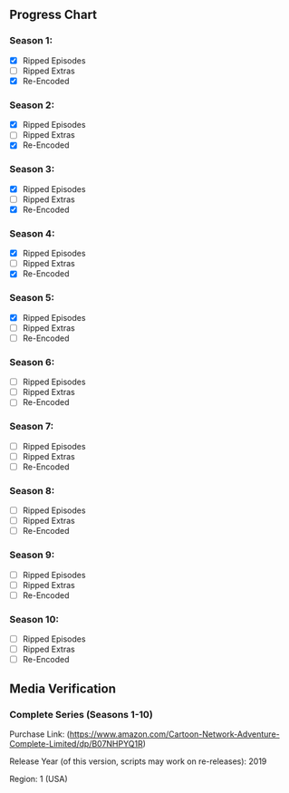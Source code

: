 ## Progress Chart

### Season 1:

   - [X] Ripped Episodes
   - [ ] Ripped Extras
   - [X] Re-Encoded

### Season 2:

   - [X] Ripped Episodes
   - [ ] Ripped Extras
   - [X] Re-Encoded

### Season 3:

   - [x] Ripped Episodes
   - [ ] Ripped Extras
   - [x] Re-Encoded
   
### Season 4:

   - [x] Ripped Episodes
   - [ ] Ripped Extras
   - [x] Re-Encoded
   
### Season 5:

   - [x] Ripped Episodes
   - [ ] Ripped Extras
   - [ ] Re-Encoded
   
### Season 6:

   - [ ] Ripped Episodes
   - [ ] Ripped Extras
   - [ ] Re-Encoded
   
### Season 7:

   - [ ] Ripped Episodes
   - [ ] Ripped Extras
   - [ ] Re-Encoded
   
### Season 8:

   - [ ] Ripped Episodes
   - [ ] Ripped Extras
   - [ ] Re-Encoded
   
### Season 9:

   - [ ] Ripped Episodes
   - [ ] Ripped Extras
   - [ ] Re-Encoded
   
### Season 10:

   - [ ] Ripped Episodes
   - [ ] Ripped Extras
   - [ ] Re-Encoded

## Media Verification 

### Complete Series (Seasons 1-10)

Purchase Link: (https://www.amazon.com/Cartoon-Network-Adventure-Complete-Limited/dp/B07NHPYQ1R)

Release Year (of this version, scripts may work on re-releases): 2019

Region: 1 (USA)
